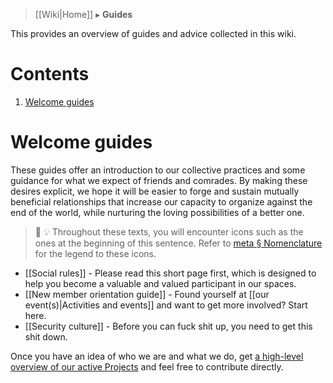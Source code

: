 > [[Wiki|Home]] ▸ **Guides**

This provides an overview of guides and advice collected in this wiki.

# Contents

1. [Welcome guides](#welcome-guides)

# Welcome guides

These guides offer an introduction to our collective practices and some guidance for what we expect of friends and comrades. By making these desires explicit, we hope it will be easier to forge and sustain mutually beneficial relationships that increase our capacity to organize against the end of the world, while nurturing the loving possibilities of a better one.

> 🔰 💡 Throughout these texts, you will encounter icons such as the ones at the beginning of this sentence. Refer to [meta § Nomenclature](https://github.com/AnarchoTechNYC/meta/blob/master/README.md#nomenclature) for the legend to these icons.

* [[Social rules]] - Please read this short page first, which is designed to help you become a valuable and valued participant in our spaces.
* [[New member orientation guide]] - Found yourself at [[our event(s)|Activities and events]] and want to get more involved? Start here.
* [[Security culture]] - Before you can fuck shit up, you need to get this shit down.

Once you have an idea of who we are and what we do, get [a high-level overview of our active Projects](https://github.com/AnarchoTechNYC/meta/projects) and feel free to contribute directly.